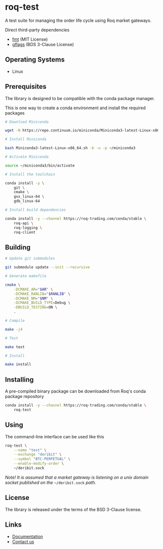 # roq-test


A test suite for managing the order life cycle using Roq market gateways.

Direct third-party dependencies

* [fmt](https://github.com/fmtlib/fmt) (MIT License)
* [gflags](https://github.com/gflags/gflags) (BDS 3-Clause License)


## Operating Systems

* Linux


## Prerequisites

The library is designed to be compatible with the conda package manager.

This is one way to create a conda environment and install the required
packages

```bash
# Download Miniconda

wget -N https://repo.continuum.io/miniconda/Miniconda3-latest-Linux-x86_64.sh

# Install Miniconda

bash Miniconda3-latest-Linux-x86_64.sh -b -u -p ~/miniconda3

# Activate Miniconda

source ~/miniconda3/bin/activate

# Install the toolchain

conda install -y \
    git \
    cmake \
    gxx_linux-64 \
    gdb_linux-64

# Install build dependencies

conda install -y --channel https://roq-trading.com/conda/stable \
    roq-api \
    roq-logging \
    roq-client
```


## Building

```bash
# Update git submodules

git submodule update --init --recursive

# Generate makefile

cmake \
    -DCMAKE_AR="$AR" \
    -DCMAKE_RANLIB="$RANLIB" \
    -DCMAKE_NM="$NM" \
    -DCMAKE_BUILD_TYPE=Debug \
    -DBUILD_TESTING=ON \
    .

# Compile

make -j4

# Test

make test

# Install

make install
```


## Installing

A pre-compiled binary package can be downloaded from Roq's conda package
repository

```bash
conda install -y --channel https://roq-trading.com/conda/stable \
    roq-test
```

## Using

The command-line interface can be used like this

```bash
roq-test \
    --name "test" \
    --exchange "deribit" \
    --symbol "BTC-PERPETUAL" \
    --enable-modify-order \
    ~/deribit.sock
```

*Note! It is assumed that a market gateway is listening on a unix domain
socket published on the* `~/deribit.sock` *path.*

## License

The library is released under the terms of the BSD 3-Clause license.


## Links

* [Documentation](https://roq-trading.com/docs)
* [Contact us](mailto:info@roq-trading.com)
